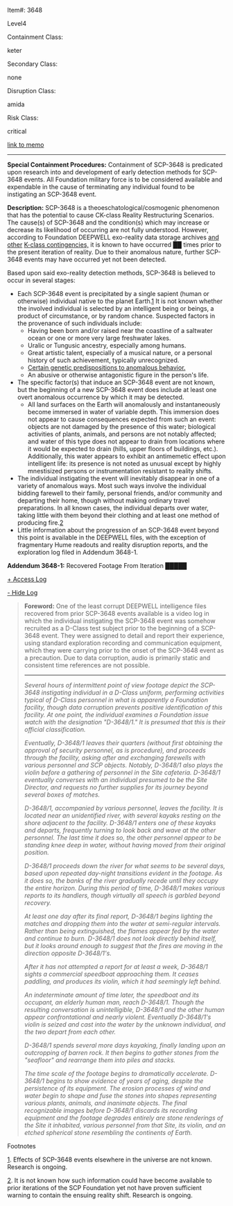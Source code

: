 Item#: 3648

Level4

Containment Class:

keter

Secondary Class:

none

Disruption Class:

amida

Risk Class:

critical

[link to memo](http://www.scp-wiki.net/classification-committee-memo)  

* * *

**Special Containment Procedures:** Containment of SCP-3648 is predicated upon research into and development of early detection methods for SCP-3648 events. All Foundation military force is to be considered available and expendable in the cause of terminating any individual found to be instigating an SCP-3648 event.

**Description:** SCP-3648 is a theoeschatological/cosmogenic phenomenon that has the potential to cause CK-class Reality Restructuring Scenarios. The cause(s) of SCP-3648 and the condition(s) which may increase or decrease its likelihood of occurring are not fully understood. However, according to Foundation DEEPWELL exo-reality data storage archives [and other](/scp-2000) [K-class contingencies,](/scp-3936) it is known to have occurred ██ times prior to the present iteration of reality. Due to their anomalous nature, further SCP-3648 events may have occurred yet not been detected.

Based upon said exo-reality detection methods, SCP-3648 is believed to occur in several stages:

*   Each SCP-3648 event is precipitated by a single sapient (human or otherwise) individual native to the planet Earth.[1](javascript:;) It is not known whether the involved individual is selected by an intelligent being or beings, a product of circumstance, or by random chance. Suspected factors in the provenance of such individuals include:
    *   Having been born and/or raised near the coastline of a saltwater ocean or one or more very large freshwater lakes.
    *   Uralic or Tungusic ancestry, especially among humans.
    *   Great artistic talent, especially of a musical nature, or a personal history of such achievement, typically unrecognized.
    *   [Certain genetic predispositions to anomalous behavior.](/scp-1237)
    *   An abusive or otherwise antagonistic figure in the person's life.
*   The specific factor(s) that induce an SCP-3648 event are not known, but the beginning of a new SCP-3648 event does include at least one overt anomalous occurrence by which it may be detected.
    *   All land surfaces on the Earth will anomalously and instantaneously become immersed in water of variable depth. This immersion does not appear to cause consequences expected from such an event: objects are not damaged by the presence of this water; biological activities of plants, animals, and persons are not notably affected; and water of this type does not appear to drain from locations where it would be expected to drain (hills, upper floors of buildings, etc.). Additionally, this water appears to exhibit an antimemetic effect upon intelligent life: its presence is not noted as unusual except by highly mnestisized persons or instrumentation resistant to reality shifts.
*   The individual instigating the event will inevitably disappear in one of a variety of anomalous ways. Most such ways involve the individual bidding farewell to their family, personal friends, and/or community and departing their home, though without making ordinary travel preparations. In all known cases, the individual departs over water, taking little with them beyond their clothing and at least one method of producing fire.[2](javascript:;)
*   Little information about the progression of an SCP-3648 event beyond this point is available in the DEEPWELL files, with the exception of fragmentary Hume readouts and reality disruption reports, and the exploration log filed in Addendum 3648-1.

**Addendum 3648-1:** Recovered Footage From Iteration █████

[+ Access Log](javascript:;)

[\- Hide Log](javascript:;)

> **Foreword:** One of the least corrupt DEEPWELL intelligence files recovered from prior SCP-3648 events available is a video log in which the individual instigating the SCP-3648 event was somehow recruited as a D-Class test subject prior to the beginning of a SCP-3648 event. They were assigned to detail and report their experience, using standard exploration recording and communication equipment, which they were carrying prior to the onset of the SCP-3648 event as a precaution. Due to data corruption, audio is primarily static and consistent time references are not possible.
> 
> * * *
> 
> _Several hours of intermittent point of view footage depict the SCP-3648 instigating individual in a D-Class uniform, performing activities typical of D-Class personnel in what is apparently a Foundation facility, though data corruption prevents positive identification of this facility. At one point, the individual examines a Foundation issue watch with the designation "D-3648/1." It is presumed that this is their official classification._
> 
> _Eventually, D-3648/1 leaves their quarters (without first obtaining the approval of security personnel, as is procedure), and proceeds through the facility, asking after and exchanging farewells with various personnel and SCP objects. Notably, D-3648/1 also plays the violin before a gathering of personnel in the Site cafeteria. D-3648/1 eventually converses with an individual presumed to be the Site Director, and requests no further supplies for its journey beyond several boxes of matches._
> 
> _D-3648/1, accompanied by various personnel, leaves the facility. It is located near an unidentified river, with several kayaks resting on the shore adjacent to the facility. D-3648/1 enters one of these kayaks and departs, frequently turning to look back and wave at the other personnel. The last time it does so, the other personnel appear to be standing knee deep in water, without having moved from their original position._
> 
> _D-3648/1 proceeds down the river for what seems to be several days, based upon repeated day-night transitions evident in the footage. As it does so, the banks of the river gradually recede until they occupy the entire horizon. During this period of time, D-3648/1 makes various reports to its handlers, though virtually all speech is garbled beyond recovery._
> 
> _At least one day after its final report, D-3648/1 begins lighting the matches and dropping them into the water at semi-regular intervals. Rather than being extinguished, the flames appear fed by the water and continue to burn. D-3648/1 does not look directly behind itself, but it looks around enough to suggest that the fires are moving in the direction opposite D-3648/1's._
> 
> _After it has not attempted a report for at least a week, D-3648/1 sights a commercial speedboat approaching them. It ceases paddling, and produces its violin, which it had seemingly left behind._
> 
> _An indeterminate amount of time later, the speedboat and its occupant, an elderly human man, reach D-3648/1. Though the resulting conversation is unintelligible, D-3648/1 and the other human appear confrontational and nearly violent. Eventually D-3648/1's violin is seized and cast into the water by the unknown individual, and the two depart from each other._
> 
> _D-3648/1 spends several more days kayaking, finally landing upon an outcropping of barren rock. It then begins to gather stones from the "seafloor" and rearrange them into piles and stacks._
> 
> _The time scale of the footage begins to dramatically accelerate. D-3648/1 begins to show evidence of years of aging, despite the persistence of its equipment. The erosion processes of wind and water begin to shape and fuse the stones into shapes representing various plants, animals, and inanimate objects. The final recognizable images before D-3648/1 discards its recording equipment and the footage degrades entirely are stone renderings of the Site it inhabited, various personnel from that Site, its violin, and an etched spherical stone resembling the continents of Earth._

Footnotes

[1](javascript:;). Effects of SCP-3648 events elsewhere in the universe are not known. Research is ongoing.

[2](javascript:;). It is not known how such information could have become available to prior iterations of the SCP Foundation yet not have proven sufficient warning to contain the ensuing reality shift. Research is ongoing.